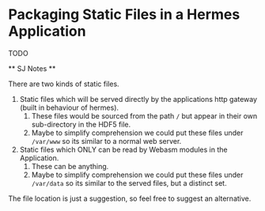 # Packaging Static Files in a Hermes Application

TODO

** SJ Notes **

There are two kinds of static files.
1. Static files which will be served directly by the applications http gateway (built in behaviour of hermes).
   1. These files would be sourced from the path `/` but appear in their own sub-directory in the HDF5 file.
   2. Maybe to simplify comprehension we could put these files under `/var/www` so its similar to a normal web server.
2. Static files which ONLY can be read by Webasm modules in the Application.
   1. These can be anything.
   2. Maybe to simplify comprehension we could put these files under `/var/data` so its similar to the served files, but a distinct set.
  
The file location is just a suggestion, so feel free to suggest an alternative.
